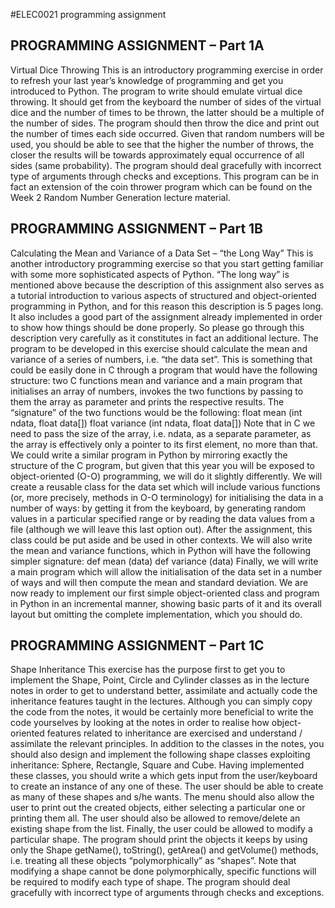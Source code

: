 #ELEC0021 programming assignment


## PROGRAMMING ASSIGNMENT – Part 1A
Virtual Dice Throwing
This is an introductory programming exercise in order to refresh your last year’s knowledge of
programming and get you introduced to Python. The program to write should emulate virtual
dice throwing. It should get from the keyboard the number of sides of the virtual dice and the
number of times to be thrown, the latter should be a multiple of the number of sides. The
program should then throw the dice and print out the number of times each side occurred. Given
that random numbers will be used, you should be able to see that the higher the number of
throws, the closer the results will be towards approximately equal occurrence of all sides (same
probability). The program should deal gracefully with incorrect type of arguments through
checks and exceptions.
This program can be in fact an extension of the coin thrower program which can be found on
the Week 2 Random Number Generation lecture material. 

## PROGRAMMING ASSIGNMENT – Part 1B
Calculating the Mean and Variance of a Data Set – “the Long Way”
This is another introductory programming exercise so that you start getting familiar with some
more sophisticated aspects of Python. “The long way” is mentioned above because the
description of this assignment also serves as a tutorial introduction to various aspects of
structured and object-oriented programming in Python, and for this reason this description is 5
pages long. It also includes a good part of the assignment already implemented in order to show
how things should be done properly. So please go through this description very carefully as it
constitutes in fact an additional lecture.
The program to be developed in this exercise should calculate the mean and variance of a series
of numbers, i.e. “the data set”. This is something that could be easily done in C through a
program that would have the following structure: two C functions mean and variance and a
main program that initialises an array of numbers, invokes the two functions by passing to them
the array as parameter and prints the respective results. The “signature” of the two functions
would be the following:
 float mean (int ndata, float data[])
 float variance (int ndata, float data[])
Note that in C we need to pass the size of the array, i.e. ndata, as a separate parameter, as the
array is effectively only a pointer to its first element, no more than that.
We could write a similar program in Python by mirroring exactly the structure of the C program,
but given that this year you will be exposed to object-oriented (O-O) programming, we will do
it slightly differently. We will create a reusable class for the data set which will include various
functions (or, more precisely, methods in O-O terminology) for initialising the data in a number
of ways: by getting it from the keyboard, by generating random values in a particular specified
range or by reading the data values from a file (although we will leave this last option out).
After the assignment, this class could be put aside and be used in other contexts. 
We will also write the mean and variance functions, which in Python will have the following
simpler signature:
 def mean (data)
 def variance (data)
Finally, we will write a main program which will allow the initialisation of the data set in a
number of ways and will then compute the mean and standard deviation.
We are now ready to implement our first simple object-oriented class and program in Python
in an incremental manner, showing basic parts of it and its overall layout but omitting the
complete implementation, which you should do. 

## PROGRAMMING ASSIGNMENT – Part 1C
Shape Inheritance
This exercise has the purpose first to get you to implement the Shape, Point, Circle and Cylinder
classes as in the lecture notes in order to get to understand better, assimilate and actually code
the inheritance features taught in the lectures. Although you can simply copy the code from the
notes, it would be certainly more beneficial to write the code yourselves by looking at the notes
in order to realise how object-oriented features related to inheritance are exercised and
understand / assimilate the relevant principles. In addition to the classes in the notes, you should
also design and implement the following shape classes exploiting inheritance: Sphere,
Rectangle, Square and Cube.
Having implemented these classes, you should write a which gets input from the user/keyboard
to create an instance of any one of these. The user should be able to create as many of these
shapes and s/he wants. The menu should also allow the user to print out the created objects,
either selecting a particular one or printing them all. The user should also be allowed to
remove/delete an existing shape from the list. Finally, the user could be allowed to modify a
particular shape. The program should print the objects it keeps by using only the Shape
getName(), toString(), getArea() and getVolume() methods, i.e. treating all these objects
“polymorphically” as “shapes”. Note that modifying a shape cannot be done polymorphically,
specific functions will be required to modify each type of shape. The program should deal
gracefully with incorrect type of arguments through checks and exceptions. 

